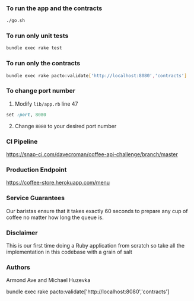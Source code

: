 ### To run the app and the contracts
```bash
./go.sh
```

### To run only unit tests
```bash
bundle exec rake test
```

### To run only the contracts
```bash
bundle exec rake pacto:validate['http://localhost:8080','contracts']
```

### To change port number
1. Modify `lib/app.rb` line 47
```ruby
set :port, 8080
```
2. Change `8080` to your desired port number

### CI Pipeline
https://snap-ci.com/davecroman/coffee-api-challenge/branch/master

### Production Endpoint
https://coffee-store.herokuapp.com/menu

### Service Guarantees
Our baristas ensure that it takes exactly 60 seconds to prepare any cup of coffee no matter how long the queue is.

### Disclaimer
This is our first time doing a Ruby application from scratch so take all the implementation in this codebase with a grain of salt

### Authors
Armond Ave and Michael Huzevka

bundle exec rake pacto:validate['http://localhost:8080','contracts']